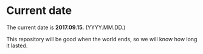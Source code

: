 # Current date

The current date is **2017.09.15.** (YYYY.MM.DD.)

This repository will be good when the world ends, so we will know how long it lasted.